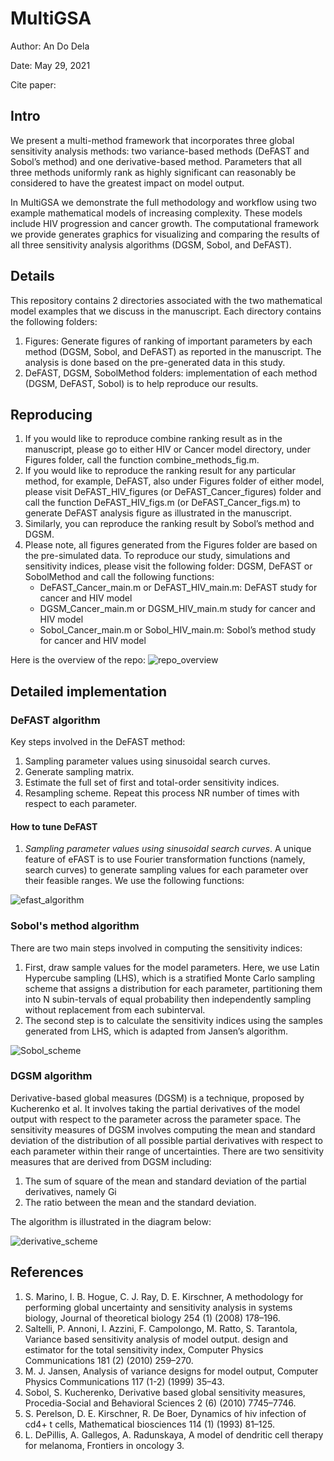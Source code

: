 # MultiGSA 
Author: An Do Dela

Date: May 29, 2021 

Cite paper: 

## Intro
We present a multi-method framework that incorporates three global sensitivity analysis methods: two variance-based methods (DeFAST and Sobol’s method) and one derivative-based method. Parameters that all three methods uniformly rank as highly significant can reasonably be considered to have the greatest impact on model output.

In MultiGSA we demonstrate the full methodology and workflow using two example mathematical models of increasing complexity. These models include HIV progression and cancer growth. The computational framework we provide generates graphics for visualizing and comparing the results of all three sensitivity analysis algorithms (DGSM, Sobol, and DeFAST).

## Details
This repository contains 2 directories associated with the two mathematical model examples that we discuss in the manuscript. Each directory contains the following folders: 
1.	Figures: Generate figures of ranking of important parameters by each method (DGSM, Sobol, and DeFAST) as reported in the manuscript. The analysis is done based on the pre-generated data in this study. 
2.	DeFAST, DGSM, SobolMethod folders: implementation of each method (DGSM, DeFAST, Sobol) is to help reproduce our results. 

## Reproducing 
1.	If you would like to reproduce combine ranking result as in the manuscript, please go to either HIV or Cancer model directory, under Figures folder, call the function combine_methods_fig.m. 
2.	If you would like to reproduce the ranking result for any particular method, for example, DeFAST, also under Figures folder of either model, please visit DeFAST_HIV_figures (or DeFAST_Cancer_figures) folder and call the function DeFAST_HIV_figs.m (or DeFAST_Cancer_figs.m) to generate DeFAST analysis figure as illustrated in the manuscript. 
3.	Similarly, you can reproduce the ranking result by Sobol’s method and DGSM.
4.	Please note, all figures generated from the Figures folder are based on the pre-simulated data. To reproduce our study, simulations and sensitivity indices, please visit the following folder: DGSM, DeFAST or SobolMethod and call the following functions:
    - DeFAST_Cancer_main.m or DeFAST_HIV_main.m: DeFAST study for cancer and HIV model
    - DGSM_Cancer_main.m or DGSM_HIV_main.m study for cancer and HIV model
    - Sobol_Cancer_main.m or Sobol_HIV_main.m: Sobol’s method study for cancer and HIV model

Here is the overview of the repo: 
![repo_overview](https://user-images.githubusercontent.com/20584697/122489268-1aff9900-cf94-11eb-8f63-c20b665bec6e.png) 

## Detailed implementation 

### DeFAST algorithm 
Key steps involved in the DeFAST method:
1. Sampling parameter values using sinusoidal search curves.
2. Generate sampling matrix.
4. Estimate the full set of first and total-order sensitivity indices.
5. Resampling scheme. Repeat this process NR number of times with respect
to each parameter.

#### How to tune DeFAST 
1. *Sampling parameter values using sinusoidal search curves*. A unique feature
of eFAST is to use Fourier transformation functions (namely, search curves) to generate sampling values for each parameter over their feasible ranges. We use the following functions: 

![efast_algorithm](https://user-images.githubusercontent.com/20584697/122826422-f8bd9200-d297-11eb-989a-4f01365e5229.png)

### Sobol's method algorithm 

There are two main steps involved in computing the sensitivity indices: 
1. First, draw sample values for the model parameters. Here, we use Latin
Hypercube sampling (LHS), which is a stratified Monte Carlo sampling scheme
that assigns a distribution for each parameter, partitioning them into N subin-tervals of equal probability then independently sampling without replacement
from each subinterval. 
2. The second step is to calculate the sensitivity indices using the samples generated from LHS, which is adapted from Jansen’s algorithm. 

![Sobol_scheme](https://user-images.githubusercontent.com/20584697/122826524-1db20500-d298-11eb-9ed7-9a3f9b6c90cb.png)

### DGSM algorithm
Derivative-based global measures (DGSM) is a technique, proposed by Kucherenko et al. It involves taking the partial derivatives of the model output with respect to the parameter across the parameter space. 
The sensitivity measures of DGSM involves computing the mean and standard deviation of the distribution of all possible partial derivatives with respect to each parameter within their range of uncertainties. 
There are two sensitivity measures that are derived from DGSM including:
1. The sum of square of the mean and standard deviation of the partial derivatives, namely Gi
2. The ratio between the mean and the standard deviation.

The algorithm is illustrated in the diagram below:

![derivative_scheme](https://user-images.githubusercontent.com/20584697/122826650-3fab8780-d298-11eb-8939-e581599349f8.png)

## References
1.	S. Marino, I. B. Hogue, C. J. Ray, D. E. Kirschner, A methodology for performing global uncertainty and sensitivity analysis in systems biology, Journal of theoretical biology 254 (1) (2008) 178–196.
2.	Saltelli, P. Annoni, I. Azzini, F. Campolongo, M. Ratto, S. Tarantola, Variance based sensitivity analysis of model output. design and estimator for the total sensitivity index, Computer Physics Communications 181 (2) (2010) 259–270.
3.	M. J. Jansen, Analysis of variance designs for model output, Computer Physics Communications 117 (1-2) (1999) 35–43.
4.	Sobol, S. Kucherenko, Derivative based global sensitivity measures, Procedia-Social and Behavioral Sciences 2 (6) (2010) 7745–7746.
5.	S. Perelson, D. E. Kirschner, R. De Boer, Dynamics of hiv infection of cd4+ t cells, Mathematical biosciences 114 (1) (1993) 81–125.
6.	L. DePillis, A. Gallegos, A. Radunskaya, A model of dendritic cell therapy for melanoma, Frontiers in oncology 3.

